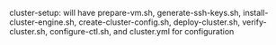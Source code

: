 cluster-setup: will have prepare-vm.sh, generate-ssh-keys.sh, install-cluster-engine.sh, create-cluster-config.sh, deploy-cluster.sh, verify-cluster.sh, configure-ctl.sh, and cluster.yml for configuration